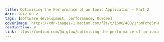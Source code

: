 ```yaml
---
title: Optimising the Performance of an Ionic Application — Part 2
date: 2017-08-2
tags: [software development, performance, Odecee]
coverImage: https://cdn-images-1.medium.com/fit/t/1600/480/1*pmTxYg5r-RbZNSI-VoD6UQ.jpeg
readingtime: 9
link: https://medium.com/@u_glow/optimising-the-performance-of-an-ionic-application-part-2-9749f63c9c7c
---
```

